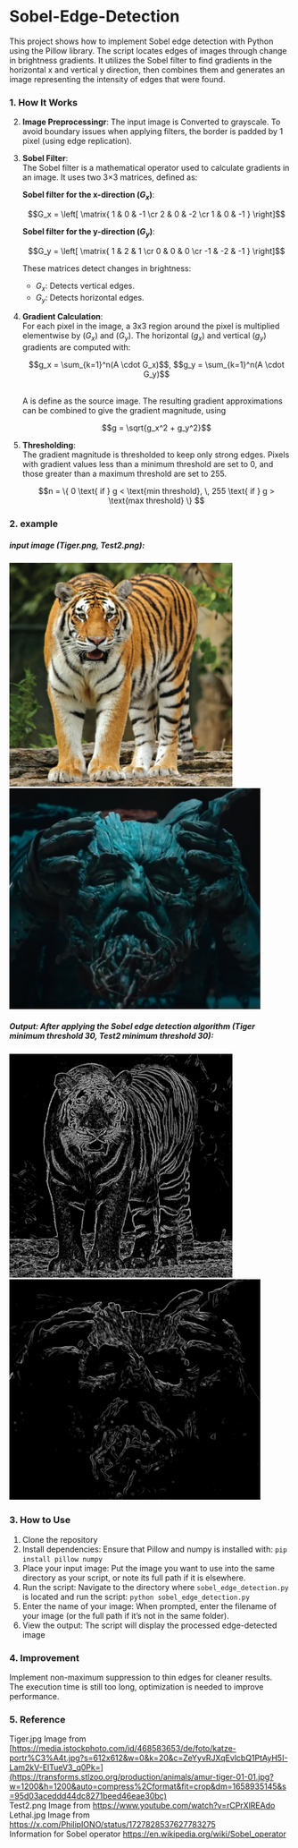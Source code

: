# Sobel-Edge-Detection

This project shows how to implement Sobel edge detection with Python using the Pillow library. The script locates edges of images through change in brightness gradients. It utilizes the Sobel filter to find gradients in the horizontal x and vertical y direction, then combines them and generates an image representing the intensity of edges that were found.

### 1. How It Works

2. **Image Preprocessingr**:
   The input image is Converted to grayscale. To avoid boundary issues when applying filters, the border is padded by 1 pixel (using edge replication).

2. **Sobel Filter**:  
   The Sobel filter is a mathematical operator used to calculate gradients in an image. It uses two 3×3 matrices, defined as:

   **Sobel filter for the x-direction ($G_x$)**:
   
   <div align="center">  
   $$G_x = \left[ \matrix{ 1 & 0 & -1 \cr 2 & 0 & -2 \cr 1 & 0 & -1 } \right]$$  
   <div align="left"> 

   **Sobel filter for the y-direction ($G_y$)**:

   <div align="center">  
   $$G_y = \left[ \matrix{ 1 & 2 & 1 \cr 0 & 0 & 0 \cr -1 & -2 & -1 } \right]$$ 
   <div align="left"> 

   These matrices detect changes in brightness:  
   - $G_x$: Detects vertical edges.  
   - $G_y$: Detects horizontal edges.

3. **Gradient Calculation**:   
   For each pixel in the image, a 3x3 region around the pixel is multiplied elementwise by ($G_x$)​ and ($G_y$).
   The horizontal ($g_x$) and vertical ($g_y$) gradients are computed with:
   
   <div align="center">  
   $$g_x = \sum_{k=1}^n(A \cdot G_x)$$,   $$g_y = \sum_{k=1}^n(A \cdot G_y)$$    
   <div align="left">  
   <br>
      
   A is define as the source image. The resulting gradient approximations can be combined to give the gradient magnitude, using   

   <div align="center">  
   $$g = \sqrt{g_x^2 + g_y^2}$$   
   <div align="left">   

4. **Thresholding**:   
   The gradient magnitude is thresholded to keep only strong edges. Pixels with gradient values less than a minimum threshold are set to 0, and those greater than a maximum threshold are set to 255.

   <div align="center">
   $$n = \{ 0 \text{ if } g < \text{min threshold}, \, 255 \text{ if } g > \text{max threshold} \} $$
   <div align="left"> 
   
### 2. example
##### input image (Tiger.png, Test2.png):
<p align="left">
  <img src="example_Images/Tiger.png" width="400" />
  <img src="example_Images/Test2.png" width="450" />
</p>

##### Output: After applying the Sobel edge detection algorithm (Tiger minimum threshold 30, Test2 minimum threshold 30):
<p align="left">
  <img src="example_Images/Tiger_sobel_min_threshold30.PNG" width="400" />
  <img src="example_Images/Test2_sobel_min_threshold30.PNG" width="450" />
</p>

### 3. How to Use
1. Clone the repository
2. Install dependencies: Ensure that Pillow and numpy is installed with:    `pip install pillow numpy`
3. Place your input image: Put the image you want to use into the same directory as your script, or note its full path if it is elsewhere.
4. Run the script: Navigate to the directory where `sobel_edge_detection.py` is located and run the script:   `python sobel_edge_detection.py`
5. Enter the name of your image: When prompted, enter the filename of your image (or the full path if it’s not in the same folder).
6. View the output: The script will display the processed edge-detected image

### 4. Improvement
Implement non-maximum suppression to thin edges for cleaner results.   
The execution time is still too long, optimization is needed to improve performance.   


### 5. Reference
Tiger.jpg Image from [https://media.istockphoto.com/id/468583653/de/foto/katze-portr%C3%A4t.jpg?s=612x612&w=0&k=20&c=ZeYyvRJXqEvlcbQ1PtAyH5I-Lam2kV-ElTueV3_q0Pk=](https://transforms.stlzoo.org/production/animals/amur-tiger-01-01.jpg?w=1200&h=1200&auto=compress%2Cformat&fit=crop&dm=1658935145&s=95d03aceddd44dc8271beed46eae30bc)   
Test2.png Image from https://www.youtube.com/watch?v=rCPrXlREAdo   
Lethal.jpg Image from https://x.com/PhilipIONO/status/1727828537627783275   
Information for Sobel operator https://en.wikipedia.org/wiki/Sobel_operator
